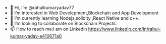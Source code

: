 - 👋 Hi, I’m @rahulkumaryadav77
- 👀 I’m interested in Web Develepment,Blockchain and App Development
- 🌱 I’m currently learning Nodejs,solidity ,React Native and c++.
- 💞️ I’m looking to collaborate on Blockchain Projects.
- 📫 How to reach me:I am on Linkedin  https://www.linkedin.com/in/rahul-kumar-yadav-a410671a0

<!---
rahulkumaryadav77/rahulkumaryadav77 is a ✨ special ✨ repository because its `README.md` (this file) appears on your GitHub profile.
You can click the Preview link to take a look at your changes.
--->
